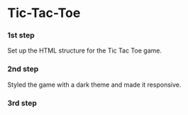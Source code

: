 # Tic-Tac-Toe

### 1st step

Set up the HTML structure for the Tic Tac Toe game.

### 2nd step

Styled the game with a dark theme and made it responsive.

### 3rd step 

